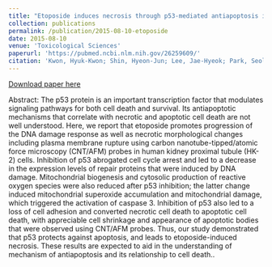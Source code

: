```yaml
---
title: "Etoposide induces necrosis through p53-mediated antiapoptosis in human kidney proximal tubule cells"
collection: publications
permalink: /publication/2015-08-10-etoposide
date: 2015-08-10
venue: 'Toxicological Sciences'
paperurl: 'https://pubmed.ncbi.nlm.nih.gov/26259609/'
citation: 'Kwon, Hyuk-Kwon; Shin, Hyeon-Jun; Lee, Jae-Hyeok; Park, Seol-Hee; Kwon, Min-Cheol; Panneerselvam, Suresh; Lee, Chan Gyu; Kim, Sang Geon; Kim, Jae-Ho; Choi, Sangdun; ",Etoposide induces necrosis through p53-mediated antiapoptosis in human kidney proximal tubule cells,Toxicological Sciences,148,1,204-219,2015'
---
```


[Download paper here](http://amrithasuresh.github.io/files/2015-etoposide.pdf)

Abstract: The p53 protein is an important transcription factor that modulates signaling pathways for both cell death and survival. Its antiapoptotic mechanisms that correlate with necrotic and apoptotic cell death are not well understood. Here, we report that etoposide promotes progression of the DNA damage response as well as necrotic morphological changes including plasma membrane rupture using carbon nanotube-tipped/atomic force microscopy (CNT/AFM) probes in human kidney proximal tubule (HK-2) cells. Inhibition of p53 abrogated cell cycle arrest and led to a decrease in the expression levels of repair proteins that were induced by DNA damage. Mitochondrial biogenesis and cytosolic production of reactive oxygen species were also reduced after p53 inhibition; the latter change induced mitochondrial superoxide accumulation and mitochondrial damage, which triggered the activation of caspase 3. Inhibition of p53 also led to a loss of cell adhesion and converted necrotic cell death to apoptotic cell death, with appreciable cell shrinkage and appearance of apoptotic bodies that were observed using CNT/AFM probes. Thus, our study demonstrated that p53 protects against apoptosis, and leads to etoposide-induced necrosis. These results are expected to aid in the understanding of mechanism of antiapoptosis and its relationship to cell death..
